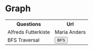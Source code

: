 # Graph



<table>
  <tr>
    <th>Questions</th>
    <th>Url</th>
  </tr>
  <tr>
    <td>Alfreds Futterkiste</td>
    <td>Maria Anders</td>

  </tr>
  <tr>
    <td > BFS Traversal</td>
    <td><button href="https://github.com/reeteshkesarwani/Graph/blob/main/BFS%20traversal.java">BFS</button></td>
  </tr>
</table>